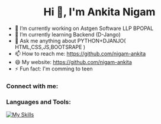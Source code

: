  <h1 align="center">Hi 👋, I'm Ankita Nigam</h1>

- 🔭 I’m currently working on Astgen Software LLP BPOPAL 
- 🌱 I’m currently learning Backend (D-Jango)
- 💬 Ask me anything about PYTHON+DJANJO( HTML,CSS,JS,BOOTSRAPE )
- 📫 How to reach me: https://github.com/nigam-ankita
- 😄 My website: https://github.com/nigam-ankita
- ⚡ Fun fact: I'm comming to teen
  
### Connect with me:


### Languages and Tools:
[![My Skills](https://skillicons.dev/icons?i=html,css,javascript,bootstrap,python,django,github)](https://skillicons.dev)



<br>
<!-- ⭐️ From [axiftaj](https://github.com/axiftaj) -->
